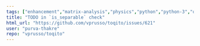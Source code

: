 ```yaml
---
tags: ["enhancement","matrix-analysis","physics","python","python-3","quantum","quantum-computing","quantum-information","unitaryhack"]
title: "TODO in `is_separable` check"
html_url: "https://github.com/vprusso/toqito/issues/621"
user: "purva-thakre"
repo: "vprusso/toqito"
---
```



